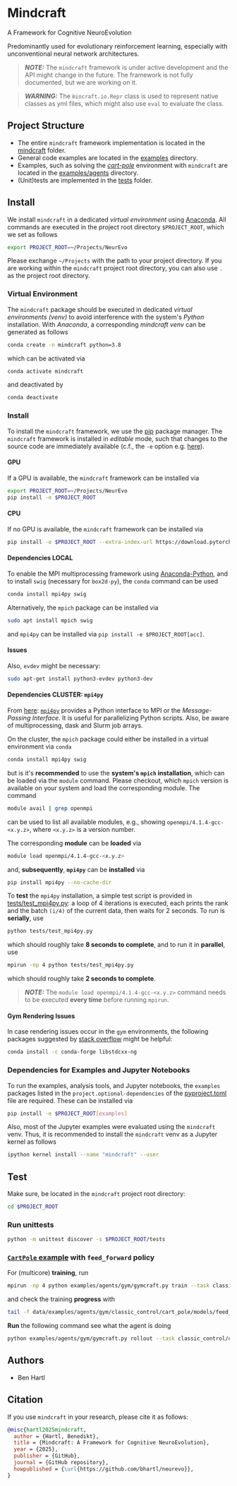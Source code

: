 # Mindcraft 
A Framework for Cognitive NeuroEvolution

Predominantly used for evolutionary reinforcement learning, especially with unconventional neural network architectures.

> **_NOTE:_**  The `mindcraft` framework is under active development and the API might change in the future. The framework is not fully documented, but we are working on it.

> **_WARNING:_**  The `m̀incraft.io.Repr` class is used to represent native classes as yml files, which might also use `eval` to evaluate the class.


## Project Structure
- The entire `mindcraft` framework implementation is located in the [mindcraft](mindcraft) folder.
- General code examples are located in the [examples](examples) directory.
- Examples, such as solving the [_cart-pole_](examples/agents/gym/classic_control/) environment with `mindcraft` are 
  located in the [examples/agents](examples/agents) directory.
- (Unit)tests are implemented in the [tests](tests) folder.

## Install
We install `mindcraft` in a dedicated *virtual environment* using [Anaconda](https://anaconda.com).
All commands are executed in the project root directory `$PROJECT_ROOT`, which we set as follows
```bash
export PROJECT_ROOT=~/Projects/NeurEvo
```
Please exchange `~/Projects` with the path to your project directory.
If you are working within the `mindcraft` project root directory, you can also use `.` as the project root directory.

### Virtual Environment

The `mindcraft` package should be executed in dedicated *virtual environments (venv)* to avoid interference with the system's *Python* installation.
With *Anaconda*, a corresponding *mindcraft venv* can be generated as follows
```bash
conda create -n mindcraft python=3.8
```
which can be activated via
```bash
conda activate mindcraft
```
and deactivated by
```bash
conda deactivate
```
 
### Install 
To install the `mindcraft` framework, we use the [pip](https://pip.pypa.io/en/stable/) package manager.
The `mindcraft` framework is installed in *editable* mode, such that changes to the source code are immediately available (c.f., the `-e` option e.g. [here](https://pip.pypa.io/en/stable/cli/pip_install/)).

#### GPU
If a GPU is available, the `mindcraft` framework can be installed via
```bash
export PROJECT_ROOT=~/Projects/NeurEvo
pip install -e $PROJECT_ROOT
```

#### CPU
If no GPU is available, the `mindcraft` framework can be installed via
```bash
pip install -e $PROJECT_ROOT --extra-index-url https://download.pytorch.org/whl/cpu
```

#### Dependencies LOCAL
To enable the MPI multiprocessing framework using [Anaconda-Python](https://anaconda.com), and to install `swig` (necessary for `box2d-py`), the `conda` command can be used

```bash
conda install mpi4py swig
```

Alternatively, the `mpich` package can be installed via

```bash
sudo apt install mpich swig
```

and `mpi4py` can be installed via `pip install -e $PROJECT_ROOT[acc]`.

#### Issues
Also, `evdev` might be necessary:
```bash
sudo apt-get install python3-evdev python3-dev
```

#### Dependencies CLUSTER: `mpi4py`
From [here](https://researchcomputing.princeton.edu/support/knowledge-base/mpi4py): 
[`mpi4py`](https://mpi4py.readthedocs.io/en/stable/) 
provides a Python interface to MPI or the _Message-Passing Interface_. 
It is useful for parallelizing Python scripts. 
Also, be aware of multiprocessing, dask and Slurm job arrays.

On the cluster, the `mpich` package could either be installed in a virtual environment via `conda`

```bash
conda install mpi4py swig
```

but is it's **recommended** to use the **system's `mpich` installation**, which can be loaded via the `module` command.
Please checkout, which `mpich` version is available on your system and load the corresponding module.
The command
```bash
module avail | grep openmpi
```
can be used to list all available modules, e.g., showing `openmpi/4.1.4-gcc-<x.y.z>`, where `<x.y.z>` is a version number.

The corresponding **module** can be **loaded** via
```bash
module load openmpi/4.1.4-gcc-<x.y.z>
```
and, **subsequently**, **`mpi4py`** can be **installed** via
```bash
pip install mpi4py --no-cache-dir
```

To **test** the `mpi4py` installation, a simple test script is provided in [tests/test_mpi4py.py](tests/test_mpi4py.py):
a loop of 4 iterations is executed, each prints the rank and the batch `(i/4)` of the current data, then waits for 2 seconds.
To run is **serially**, use
```bash
python tests/test_mpi4py.py
```
which should roughly take **8 seconds to complete**,
and to run it in **parallel**, use
```bash
mpirun -np 4 python tests/test_mpi4py.py
```
which should roughly take **2 seconds to complete**.

> **_NOTE:_**  The `module load openmpi/4.1.4-gcc-<x.y.z>` command needs to be executed **every time** before running `mpirun`. 

#### Gym Rendering Issues
In case rendering issues occur in the `gym` environments, the following packages suggested by [stack overflow](https://stackoverflow.com/questions/72110384/libgl-error-mesa-loader-failed-to-open-iris) might be helpful:
```bash
conda install -c conda-forge libstdcxx-ng
```

### Dependencies for Examples and Jupyter Notebooks
To  run the examples, analysis tools, and Jupyter notebooks, the `examples` packages listed in the `project.optional-dependencies` of the [pyproject.toml](pyproject.toml) file are required.
These can be installed via
```bash
pip install -e $PROJECT_ROOT[examples]
```

Also, most of the Jupyter examples were evaluated using the `mindcraft` venv. 
Thus, it is recommended to install the `mindcraft` venv as a Jupyter kernel as follows
```bash
ipython kernel install --name "mindcraft" --user
```

## Test
Make sure, be located in the `mindcraft` project root directory:
```bash
cd $PROJECT_ROOT
```
### Run unittests
```bash
python -m unittest discover -s $PROJECT_ROOT/tests
```

### [`CartPole` example](./examples/examples/agents/gym/classic_control/cart_pole/feed_forward) with `feed_forward` policy
For (multicore) **training**, run
```bash
mpirun -np 4 python examples/agents/gym/gymcraft.py train --task classic_control/cart_pole --conf feed_forward
```

and check the training **progress** with
```bash
tail -f data/examples/agents/gym/classic_control/cart_pole/models/feed_forward/evolved-agent.log
```

**Run** the following command see what the agent is doing

```bash
python examples/agents/gym/gymcraft.py rollout --task classic_control/cart_pole
```


## Authors
- Ben Hartl 

## Citation
If you use `mindcraft` in your research, please cite it as follows:
```bibtex
@misc{hartl2025mindcraft,
  author = {Hartl, Benedikt},
  title = {Mindcraft: A Framework for Cognitive NeuroEvolution},
  year = {2025},
  publisher = {GitHub},
  journal = {GitHub repository},
  howpublished = {\url{https://github.com/bhartl/neurevo}},
}
```
